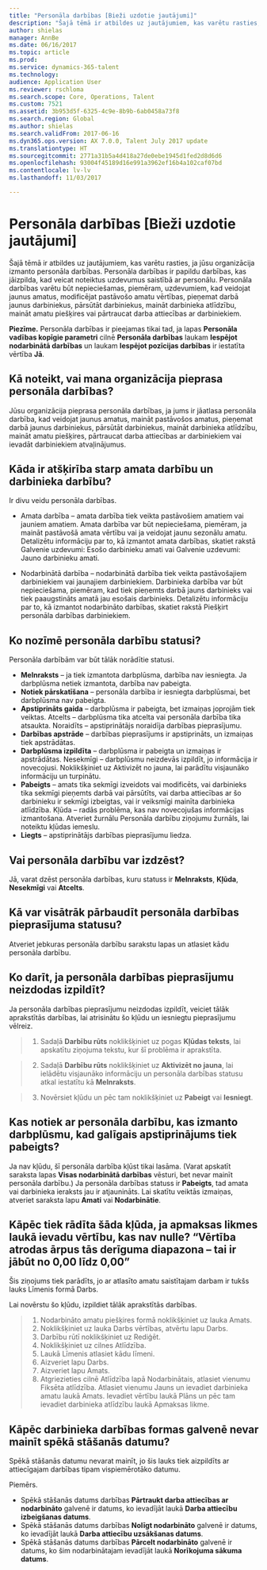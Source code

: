 ```yaml
---
title: "Personāla darbības [Bieži uzdotie jautājumi]"
description: "Šajā tēmā ir atbildes uz jautājumiem, kas varētu rasties, ja jūsu organizācija izmanto personāla darbības. Personāla darbības ir papildu darbības, kas jāizpilda, kad veicat noteiktus uzdevumus saistībā ar personālu."
author: shielas
manager: AnnBe
ms.date: 06/16/2017
ms.topic: article
ms.prod: 
ms.service: dynamics-365-talent
ms.technology: 
audience: Application User
ms.reviewer: rschloma
ms.search.scope: Core, Operations, Talent
ms.custom: 7521
ms.assetid: 3b953d5f-6325-4c9e-8b9b-6ab0458a73f8
ms.search.region: Global
ms.author: shielas
ms.search.validFrom: 2017-06-16
ms.dyn365.ops.version: AX 7.0.0, Talent July 2017 update
ms.translationtype: HT
ms.sourcegitcommit: 2771a31b5a4d418a27de0ebe1945d1fed2d8d6d6
ms.openlocfilehash: 93004f45189d16e991a3962ef16b4a102caf07bd
ms.contentlocale: lv-lv
ms.lasthandoff: 11/03/2017

---
```


# <a name="personnel-actions-faq"></a>Personāla darbības [Bieži uzdotie jautājumi]
Šajā tēmā ir atbildes uz jautājumiem, kas varētu rasties, ja jūsu organizācija izmanto personāla darbības. Personāla darbības ir papildu darbības, kas jāizpilda, kad veicat noteiktus uzdevumus saistībā ar personālu. Personāla darbības varētu būt nepieciešamas, piemēram, uzdevumiem, kad veidojat jaunus amatus, modificējat pastāvošo amatu vērtības, pieņemat darbā jaunus darbiniekus, pārsūtāt darbiniekus, maināt darbinieka atlīdzību, maināt amatu piešķires vai pārtraucat darba attiecības ar darbiniekiem.

**Piezīme.** Personāla darbības ir pieejamas tikai tad, ja lapas **Personāla vadības kopīgie parametri** cilnē **Personāla darbības** laukam **Iespējot nodarbinātā darbības** un laukam **Iespējot pozīcijas darbības** ir iestatīta vērtība **Jā**. 

## <a name="how-can-i-tell-if-my-organization-requires-personnel-actions"></a>Kā noteikt, vai mana organizācija pieprasa personāla darbības?
Jūsu organizācija pieprasa personāla darbības, ja jums ir jāatlasa personāla darbība, kad veidojat jaunus amatus, maināt pastāvošos amatus, pieņemat darbā jaunus darbiniekus, pārsūtāt darbiniekus, maināt darbinieka atlīdzību, maināt amatu piešķires, pārtraucat darba attiecības ar darbiniekiem vai ievadāt darbiniekiem atvaļinājumus. 

## <a name="what-is-the-difference-between-a-position-action-and-a-worker-action"></a>Kāda ir atšķirība starp amata darbību un darbinieka darbību?
Ir divu veidu personāla darbības.

- Amata darbība – amata darbība tiek veikta pastāvošiem amatiem vai jauniem amatiem. Amata darbība var būt nepieciešama, piemēram, ja maināt pastāvošā amata vērtību vai ja veidojat jaunu sezonālu amatu. Detalizētu informāciju par to, kā izmantot amata darbības, skatiet rakstā Galvenie uzdevumi: Esošo darbinieku amati vai Galvenie uzdevumi: Jauno darbinieku amati.

- Nodarbinātā darbība – nodarbinātā darbība tiek veikta pastāvošajiem darbiniekiem vai jaunajiem darbiniekiem. Darbinieka darbība var būt nepieciešama, piemēram, kad tiek pieņemts darbā jauns darbinieks vai tiek paaugstināts amatā jau esošais darbinieks. Detalizētu informāciju par to, kā izmantot nodarbināto darbības, skatiet rakstā Piešķirt personāla darbības darbiniekiem.

## <a name="what-do-the-statuses-of-the-personnel-actions-mean"></a>Ko nozīmē personāla darbību statusi?
Personāla darbībām var būt tālāk norādītie statusi.

- **Melnraksts** – ja tiek izmantota darbplūsma, darbība nav iesniegta. Ja darbplūsma netiek izmantota, darbība nav pabeigta.
- **Notiek pārskatīšana** – personāla darbība ir iesniegta darbplūsmai, bet darbplūsma nav pabeigta.
- **Apstiprināts gaida** – darbplūsma ir pabeigta, bet izmaiņas joprojām tiek veiktas. Atcelts – darbplūsma tika atcelta vai personāla darbība tika atsaukta. Noraidīts – apstiprinātājs noraidīja darbības pieprasījumu.
- **Darbības apstrāde** – darbības pieprasījums ir apstiprināts, un izmaiņas tiek apstrādātas.
- **Darbplūsma izpildīta** – darbplūsma ir pabeigta un izmaiņas ir apstrādātas. Nesekmīgi – darbplūsmu neizdevās izpildīt, jo informācija ir novecojusi. Noklikšķiniet uz Aktivizēt no jauna, lai parādītu visjaunāko informāciju un turpinātu.
- **Pabeigts** – amats tika sekmīgi izveidots vai modificēts, vai darbinieks tika sekmīgi pieņemts darbā vai pārsūtīts, vai darba attiecības ar šo darbinieku ir sekmīgi izbeigtas, vai ir veiksmīgi mainīta darbinieka atlīdzība. Kļūda – radās problēma, kas nav novecojušas informācijas izmantošana. Atveriet žurnālu Personāla darbību ziņojumu žurnāls, lai noteiktu kļūdas iemeslu.
- **Liegts** – apstiprinātājs darbības pieprasījumu liedza.

## <a name="can-i-delete-a-personnel-action"></a>Vai personāla darbību var izdzēst?
Jā, varat dzēst personāla darbības, kuru statuss ir **Melnraksts**, **Kļūda**, **Nesekmīgi** vai **Atcelts**.

## <a name="what-is-the-fastest-way-to-check-the-status-of-a-personnel-action-request"></a>Kā var visātrāk pārbaudīt personāla darbības pieprasījuma statusu?
Atveriet jebkuras personāla darbību sarakstu lapas un atlasiet kādu personāla darbību.

## <a name="what-should-i-do-if-a-personnel-action-request-fails"></a>Ko darīt, ja personāla darbības pieprasījumu neizdodas izpildīt?
Ja personāla darbības pieprasījumu neizdodas izpildīt, veiciet tālāk aprakstītās darbības, lai atrisinātu šo kļūdu un iesniegtu pieprasījumu vēlreiz.

> 1. Sadaļā **Darbību rūts** noklikšķiniet uz pogas **Kļūdas teksts**, lai apskatītu ziņojuma tekstu, kur šī problēma ir aprakstīta.

> 2. Sadaļā **Darbību rūts** noklikšķiniet uz **Aktivizēt no jauna**, lai ielādētu visjaunāko informāciju un personāla darbības statusu atkal iestatītu kā **Melnraksts**.

> 3. Novērsiet kļūdu un pēc tam noklikšķiniet uz **Pabeigt** vai **Iesniegt**.

## <a name="what-happens-to-a-personnel-action-that-uses-workflow-when-the-final-approval-is-completed"></a>Kas notiek ar personāla darbību, kas izmanto darbplūsmu, kad galīgais apstiprinājums tiek pabeigts?
Ja nav kļūdu, šī personāla darbība kļūst tikai lasāma. (Varat apskatīt saraksta lapas **Visas nodarbinātā darbības** vēsturi, bet nevar mainīt personāla darbību.) Ja personāla darbības statuss ir **Pabeigts**, tad amata vai darbinieka ieraksts jau ir atjaunināts. Lai skatītu veiktās izmaiņas, atveriet saraksta lapu **Amati** vai **Nodarbinātie**.

## <a name="why-do-i-receive-the-following-error-when-i-enter-a-non-zero-value-in-the-pay-rate-field-the-value-is-out-of-its-valid-range--it-much-be-between-000-and-000"></a>Kāpēc tiek rādīta šāda kļūda, ja apmaksas likmes laukā ievadu vērtību, kas nav nulle? “Vērtība atrodas ārpus tās derīguma diapazona – tai ir jābūt no 0,00 līdz 0,00”
Šis ziņojums tiek parādīts, jo ar atlasīto amatu saistītajam darbam ir tukšs lauks Līmenis formā Darbs.

Lai novērstu šo kļūdu, izpildiet tālāk aprakstītās darbības.

> 1. Nodarbināto amatu piešķires formā noklikšķiniet uz lauka Amats.  
> 2. Noklikšķiniet uz lauka Darbs vērtības, atvērtu lapu Darbs.
> 3. Darbību rūtī noklikšķiniet uz Rediģēt.
> 4. Noklikšķiniet uz cilnes Atlīdzība.
> 5. Laukā Līmenis atlasiet kādu līmeni.
> 6. Aizveriet lapu Darbs.
> 7. Aizveriet lapu Amats.
> 8. Atgriezieties cilnē Atlīdzība lapā Nodarbinātais, atlasiet vienumu Fiksēta atlīdzība.  Atlasiet vienumu Jauns un ievadiet darbinieka amatu laukā Amats.  Ievadiet vērtību laukā Plāns un pēc tam ievadiet darbinieka atlīdzību laukā Apmaksas likme.

## <a name="why-cant-i-change-the-effective-date-in-the-header-of-the-worker-action-form"></a>Kāpēc darbinieka darbības formas galvenē nevar mainīt spēkā stāšanās datumu?
Spēkā stāšanās datumu nevarat mainīt, jo šis lauks tiek aizpildīts ar attiecīgajam darbības tipam vispiemērotāko datumu.

Piemērs.

- Spēkā stāšanās datums darbības **Pārtraukt darba attiecības ar nodarbināto** galvenē ir datums, ko ievadījāt laukā **Darba attiecību izbeigšanas datums**.
- Spēkā stāšanās datums darbības **Nolīgt nodarbināto** galvenē ir datums, ko ievadījāt laukā **Darba attiecību uzsākšanas datums**.
- Spēkā stāšanās datums darbības **Pārcelt nodarbināto** galvenē ir datums, ko šim nodarbinātajam ievadījāt laukā **Norīkojuma sākuma datums**.


